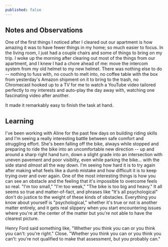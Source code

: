 ```yaml
---
published: false
---
```

## Notes and Observations

One of the first things I noticed after I cleared out our apartment is how amazing it was to have fewer things in my home; so much easier to focus. In the living room, I just had a couple chairs and some of things to bring on my trip. I woke up the morning after clearing out most of the things from our apartment, and I knew I had a chore ahead of me: move the intercom system from my old helmet to my new helmet. There was nothing else to do -- nothing to fuss with, no couch to melt into, no coffee table with the box from yesterday's Amazon shipment on it to bring to the trash, no Chromecast hooked up to a TV for me to watch a YouTube video tailored perfectly to my interests and auto-play the day away with, watching one fascinating video after another.

It made it remarkably easy to finish the task at hand.

## Learning

I've been working with Aline for the past few days on building riding skills and I'm seeing a really interesting battle between safe comfort and struggling effort. She's been falling off the bike, always while stopped and preparing to ride the bike into an uncomfortable new direction -- up and around a sharp right hand turn, down a slight grade into an intersection with uneven pavement and poor visiblity, even while parking the bike... with the side stand _almost_ all the way down. I'm seeing how hard it is to try again after making what feels like a dumb mistake and how difficult it is to keep trying over and over again. One of the most interesting things is how you can see an obstacle and the feeling that it's impossible to overcome feels so real. "I'm too small," "I'm too weak," "The bike is too big and heavy." It all seems so true and matter-of-fact, and phrases like "It's all psychological" don't do justice to the weight of these kinds of obstacles. Everything you know about yourself is "psychological," whether it's true or not is another matter entirely, and it gets real slippery when you start encountering issues where you're at the center of the matter but you're not able to have the clearest picture.

Henry Ford said something like, "Whether you think you can or you think you can't: you're right." Close. "Whether you think you can or you think you can't: you're not qualified to make that assessment, but you probably can."